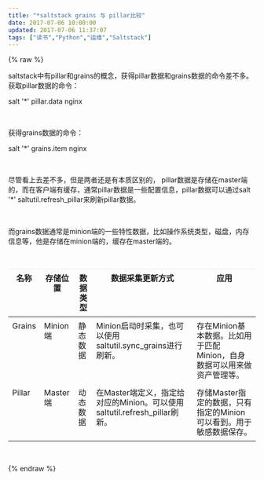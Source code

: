 ```yaml
---
title: "*saltstack grains 与 pillar比较"
date: 2017-07-06 10:00:00
updated: 2017-07-06 11:37:07
tags: ["读书","Python","运维","Saltstack"]
---
```

{% raw %}
<p>saltstack中有pillar和grains的概念，获得pillar数据和grains数据的命令差不多。获取pillar数据的命令：</p><p>salt &#39;*&#39; pillar.data nginx<br/></p><p><br/></p><p>获得grains数据的命令：</p><p>salt &#39;*&#39; grains.item nginx<br/></p><p><br/></p><p>尽管看上去差不多，但是两者还是有本质区别的， pillar数据是存储在master端的，而在客户端有缓存，通常pillar数据是一些配置信息，pillar数据可以通过salt &#39;*&#39; saltutil.refresh_pillar来刷新pillar数据。</p><p><br/></p><p>而grains数据通常是minion端的一些特性数据，比如操作系统类型，磁盘，内存信息等，他是存储在minion端的，缓存在master端的。</p><p><br/></p><table width="975"><thead style="box-sizing: border-box;"><tr style="box-sizing: border-box;" class="firstRow"><th style="box-sizing: border-box; padding: 8px; line-height: 20px; vertical-align: top; border-color: rgb(238, 238, 238);">名称</th><th style="box-sizing: border-box; padding: 8px; line-height: 20px; vertical-align: top; border-color: rgb(238, 238, 238);">存储位置</th><th style="box-sizing: border-box; padding: 8px; line-height: 20px; vertical-align: top; border-color: rgb(238, 238, 238);">数据类型</th><th style="box-sizing: border-box; padding: 8px; line-height: 20px; vertical-align: top; border-color: rgb(238, 238, 238);">数据采集更新方式</th><th style="box-sizing: border-box; padding: 8px; line-height: 20px; vertical-align: top; border-color: rgb(238, 238, 238);">应用</th></tr></thead><tbody style="box-sizing: border-box;"><tr style="box-sizing: border-box;"><td style="box-sizing: border-box; padding: 8px; line-height: 20px; vertical-align: top; border-color: rgb(238, 238, 238);">Grains</td><td style="box-sizing: border-box; padding: 8px; line-height: 20px; vertical-align: top; border-color: rgb(238, 238, 238);">Minion端</td><td style="box-sizing: border-box; padding: 8px; line-height: 20px; vertical-align: top; border-color: rgb(238, 238, 238);">静态数据</td><td style="box-sizing: border-box; padding: 8px; line-height: 20px; vertical-align: top; border-color: rgb(238, 238, 238);">Minion启动时采集，也可以使用saltutil.sync_grains进行刷新。</td><td style="box-sizing: border-box; padding: 8px; line-height: 20px; vertical-align: top; border-color: rgb(238, 238, 238);">存在Minion基本数据。比如用于匹配Minion，自身数据可以用来做资产管理等。</td></tr><tr style="box-sizing: border-box;"><td style="box-sizing: border-box; padding: 8px; line-height: 20px; vertical-align: top; border-color: rgb(238, 238, 238);">Pillar</td><td style="box-sizing: border-box; padding: 8px; line-height: 20px; vertical-align: top; border-color: rgb(238, 238, 238);">Master端</td><td style="box-sizing: border-box; padding: 8px; line-height: 20px; vertical-align: top; border-color: rgb(238, 238, 238);">动态数据</td><td style="box-sizing: border-box; padding: 8px; line-height: 20px; vertical-align: top; border-color: rgb(238, 238, 238);">在Master端定义，指定给对应的Minion。可以使用saltutil.refresh_pillar刷新。</td><td style="box-sizing: border-box; padding: 8px; line-height: 20px; vertical-align: top; border-color: rgb(238, 238, 238);">存储Master指定的数据，只有指定的Minion可以看到。用于敏感数据保存。</td></tr></tbody></table><p><br/></p>
{% endraw %}
